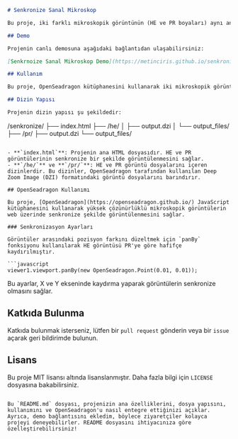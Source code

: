 
```markdown
# Senkronize Sanal Mikroskop

Bu proje, iki farklı mikroskopik görüntünün (HE ve PR boyaları) aynı anda senkronize bir şekilde görüntülenmesini sağlar. Kullanıcılar, her iki görüntüde de eş zamanlı olarak dolaşabilir, yakınlaştırabilir ve görüntüyü döndürebilir. HE ve PR görüntüleri arasındaki pozisyon farkını düzeltmek için ince senkronizasyon ayarları yapılmıştır.

## Demo

Projenin canlı demosuna aşağıdaki bağlantıdan ulaşabilirsiniz:

[Senkrnoize Sanal Mikroskop Demo](https://metinciris.github.io/senkronize/)

## Kullanım

Bu proje, OpenSeadragon kütüphanesini kullanarak iki mikroskopik görüntüyü senkronize eder. README.md dosyasındaki kod, proje dizin yapısına ve OpenSeadragon'un kullanımıyla ilgili temel bilgilere yer verir.

## Dizin Yapısı

Projenin dizin yapısı şu şekildedir:

```
/senkronize/
    ├── index.html
    ├── /he/
    │   ├── output.dzi
    │   └── output_files/
    ├── /pr/
        ├── output.dzi
        └── output_files/
```

- **`index.html`**: Projenin ana HTML dosyasıdır. HE ve PR görüntülerinin senkronize bir şekilde görüntülenmesini sağlar.
- **`/he/`** ve **`/pr/`**: HE ve PR görüntü dosyalarını içeren dizinlerdir. Bu dizinler, OpenSeadragon tarafından kullanılan Deep Zoom Image (DZI) formatındaki görüntü dosyalarını barındırır.

## OpenSeadragon Kullanımı

Bu proje, [OpenSeadragon](https://openseadragon.github.io/) JavaScript kütüphanesini kullanarak yüksek çözünürlüklü mikroskopik görüntülerin web üzerinde senkronize şekilde görüntülenmesini sağlar.

### Senkronizasyon Ayarları

Görüntüler arasındaki pozisyon farkını düzeltmek için `panBy` fonksiyonu kullanılarak HE görüntüsü PR'ye göre hafifçe kaydırılmıştır.

```javascript
viewer1.viewport.panBy(new OpenSeadragon.Point(0.01, 0.01));
```

Bu ayarlar, X ve Y ekseninde kaydırma yaparak görüntülerin senkronize olmasını sağlar.

## Katkıda Bulunma

Katkıda bulunmak isterseniz, lütfen bir `pull request` gönderin veya bir `issue` açarak geri bildirimde bulunun.

## Lisans

Bu proje MIT lisansı altında lisanslanmıştır. Daha fazla bilgi için `LICENSE` dosyasına bakabilirsiniz.
```

Bu `README.md` dosyası, projenizin ana özelliklerini, dosya yapısını, kullanımını ve OpenSeadragon'u nasıl entegre ettiğinizi açıklar. Ayrıca, demo bağlantısını ekledim, böylece ziyaretçiler kolayca projeyi deneyebilirler. README dosyasını ihtiyacınıza göre özelleştirebilirsiniz!
